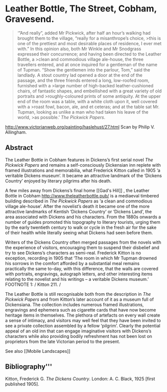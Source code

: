 # Leather Bottle, The Street, Cobham, Gravesend.


>‘”And really”, added Mr Pickwick, after half an hour’s walking had brought them to the village, “really for a misanthrope’s choice, >this is one of the prettiest and most desirable places of residence, I ever met with.”
>In this opinion also, both Mr Winkle and Mr Snodgrass expressed their concurrence; and having been directed to the Leather Bottle, a >clean and commodious village ale-house, the three travellers entered, and at once inquired for a gentleman of the name of Tupman.
>“Show the gentlemen into the parlour, Tom,” said the landlady.
>A stout country lad opened a door at the end of the passage, and the three friends entered a long, low-roofed room, furnished with a >large number of high-backed leather-cushioned chairs, of fantastic shapes, and embellished with a great variety of old portraits and >roughly-coloured prints of some antiquity. At the upper end of the room was a table, with a white cloth upon it, well covered with a >roast fowl, bacon, ale, and et ceteras; and at the table sat Mr. Tupman, looking as unlike a man who had taken his leave of the world, >as possible.’ _The Pickwick Papers_.


http://www.victorianweb.org/painting/haslehust/27.html Scan by Philip V. Allingham. 


## Abstract

The Leather Bottle in Cobham features in Dickens’s first serial novel _The Pickwick Papers_ and remains a self-consciously Dickensian inn replete with framed illustrations and memorabilia, what Frederick Kitton called in 1905 ‘a veritable Dickens museum’. It became an attractive landmark of the ‘Dickens Country’ enjoyed by literary pilgrims after his death.

A few miles away from Dickens’s final home [[Gad's Hill]] , the Leather Bottle in Cobham http://www.theleatherbottle.pub/ is a mediaeval timbered building described in _The Pickwick Papers_ as ‘a clean and commodious village ale-house’. After the novelist’s death it became one of the more attractive landmarks of Kentish ‘Dickens Country’ or ‘Dickens Land’, the area associated with Dickens and his characters. From the 1880s onwards a number of guides promoted this topography to literary tourists, urging them by the early twentieth century to walk or cycle in the fresh air for the sake of their health while literally seeing what Dickens had seen before them. 


Writers of the Dickens Country often merged passages from the novels with the experience of visitors, encouraging them to suspend their disbelief and try to see Dickens’s characters as semi-real.  Frederick Kitton is no exception, recording in 1905 that ‘The room in which Mr Tupman drowned his sorrows in the comfort afforded by a substantial meal remains practically the same to-day, with this difference, that the walls are covered with portraits, engravings, autograph letters, and other interesting items relating to the novelist and his writings – a veritable Dickens museum.’ FOOTNOTE 1: / Kitton 211. / 

The Leather Bottle is still recognisable both from the description in _The Pickwick Papers_ and from Kitton’s later account of it as a museum full of Dickensiana. The collection includes numerous framed illustrations, engravings and ephemera such as cigarette cards that have now become heritage items in themselves. The plethora of artefacts on every wall create a sense of intimacy, and visitors may well feel that they have been invited to see a private collection assembled by a fellow ‘pilgrim’. Clearly the potential appeal of an old inn that can engage imaginative visitors with Dickens’s characters while also providing bodily refreshment has not been lost on proprietors from the late Victorian period to the present.


See also [[Mobile Landscapes]]

## Bibliography'''

Kitton, Frederick G. _The Dickens Country_. London: A. C. Black, 1925 [first published 1905].
